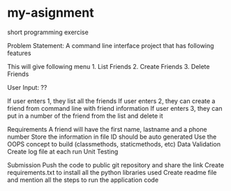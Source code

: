 # my-asignment
short programming exercise

Problem Statement:
A command line interface project that has following features

This will give following menu
    1. List Friends
    2. Create Friends
    3. Delete Friends

User Input: ??

If user enters 1, they list all the friends
If user enters 2, they can create a friend from command line with friend information 
If user enters 3, they can put in a number of the friend from the list and delete it

Requirements
A friend will have the first name, lastname and a phone number
Store the information in file
ID should be auto generated
Use the OOPS concept to build (classmethods, staticmethods, etc)
Data Validation
Create log file at each run
Unit Testing

Submission
Push the code to public git repository and share the link
Create requirements.txt to install all the python libraries used
Create readme file and mention all the steps to run the application code

